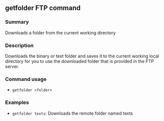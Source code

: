 ## getfolder FTP command

### Summary

Downloads a folder from the current working directory

### Description

Downloads the binary or text folder and saves it to the current working local directory for you to use the downloaded folder that is provided in the FTP server.

### Command usage

* `getfolder <folder>`

### Examples

* `getfolder texts`: Downloads the remote folder named texts